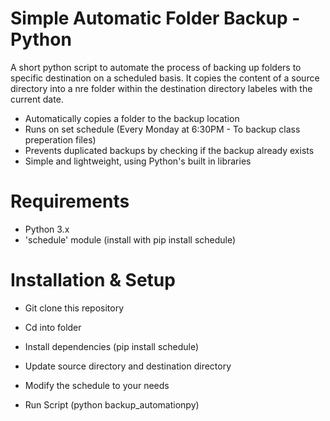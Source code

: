 # Simple Automatic Folder Backup - Python

A short python script to automate the process of backing up folders to specific destination on a scheduled basis. It copies the content of a source directory into a nre folder within the destination directory labeles with the current date.

- Automatically copies a folder to the backup location
- Runs on set schedule (Every Monday at 6:30PM - To backup class preperation files)
- Prevents duplicated backups by checking if the backup already exists
- Simple and lightweight, using Python's built in libraries

# Requirements
- Python 3.x
- 'schedule' module (install with pip install schedule)

# Installation & Setup
- Git clone this repository
- Cd into folder
- Install dependencies (pip install schedule)
- Update source directory and destination directory
- Modify the schedule to your needs

- Run Script (python backup_automationpy)

